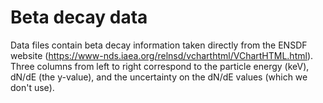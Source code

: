 # Beta decay data

 Data files contain beta decay information taken directly from the ENSDF website (https://www-nds.iaea.org/relnsd/vcharthtml/VChartHTML.html).
 Three columns from left to right correspond to the particle energy (keV), 
 dN/dE (the y-value), and the uncertainty on the dN/dE values (which we don't use). 

